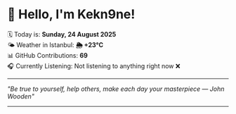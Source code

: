 # 👋 Hello, I'm Kekn9ne!

🗓️ Today is: **Sunday, 24 August 2025**  
🌤️ Weather in Istanbul: **🌦   +23°C**  
📊 GitHub Contributions: **69**  
🎧 Currently Listening: Not listening to anything right now ❌

---

_"Be true to yourself, help others, make each day your masterpiece — *John Wooden*"_

---
